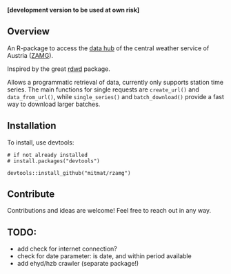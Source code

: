 **[development version to be used at own risk]**

## Overview

An R-package to access the [data hub](https://data.hub.zamg.ac.at/) of the central weather service of Austria ([ZAMG](https://www.zamg.ac.at/)).

Inspired by the great [rdwd](https://github.com/brry/rdwd) package.

Allows a programmatic retrieval of data, currently only supports station time series. The main functions for single requests are `create_url()` and `data_from_url()`, while `single_series()` and `batch_download()` provide a fast way to download larger batches.


## Installation

To install, use devtools:

```{r}
# if not already installed
# install.packages("devtools")

devtools::install_github("mitmat/rzamg")

```


## Contribute

Contributions and ideas are welcome! Feel free to reach out in any way.


## TODO:
- add check for internet connection?
- check for date parameter: is date, and within period available
- add ehyd/hzb crawler (separate package!)
